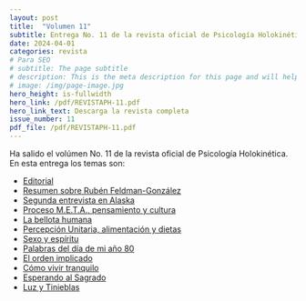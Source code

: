 ```yaml
---
layout: post
title:  "Volumen 11"
subtitle: Entrega No. 11 de la revista oficial de Psicología Holokinética
date: 2024-04-01
categories: revista
# Para SEO
# subtitle: The page subtitle
# description: This is the meta description for this page and will help it appear in search engines
# image: /img/page-image.jpg
hero_height: is-fullwidth
hero_link: /pdf/REVISTAPH-11.pdf
hero_link_text: Descarga la revista completa
issue_number: 11
pdf_file: /pdf/REVISTAPH-11.pdf
---
```


Ha salido el volúmen No. 11 de la revista oficial de Psicología Holokinética. 
En esta entrega los temas son:


- [Editorial](/pdf/REVISTAPH-11.pdf#page=4)
- [Resumen sobre Rubén Feldman-González](/pdf/REVISTAPH-11.pdf#page=5)
- [Segunda entrevista en Alaska](/pdf/REVISTAPH-11.pdf#page=7)
- [Proceso M.E.T.A., pensamiento y cultura](/pdf/REVISTAPH-11.pdf#page=20)
- [La bellota humana](/pdf/REVISTAPH-11.pdf#page=29)
- [Percepción Unitaria, alimentación y dietas](/pdf/REVISTAPH-11.pdf#page=31)
- [Sexo y espíritu](/pdf/REVISTAPH-11.pdf#page=32)
- [Palabras del día de mi año 80](/pdf/REVISTAPH-11.pdf#page=34)
- [El orden implicado](/pdf/REVISTAPH-11.pdf#page=35)
- [Cómo vivir tranquilo](/pdf/REVISTAPH-11.pdf#page=37)
- [Esperando al Sagrado](/pdf/REVISTAPH-11.pdf#page=39)
- [Luz y Tinieblas](/pdf/REVISTAPH-11.pdf#page=43)
